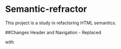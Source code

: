 # Semantic-refractor
This project  is a study in refactoring HTML semantics.

##Changes
Header and Navigation - Replaced <div class="header"> with <header>

